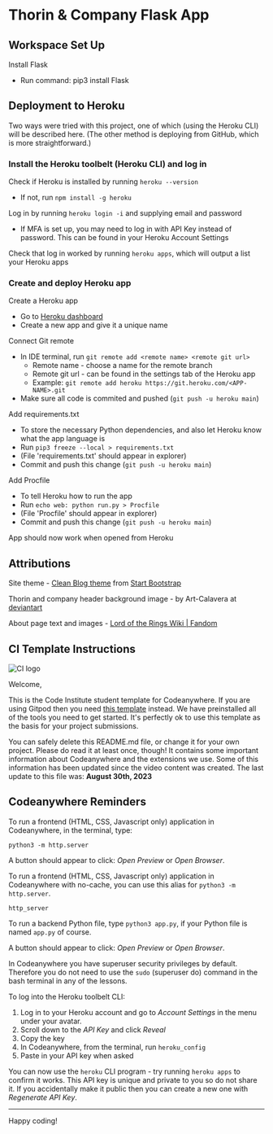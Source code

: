 # Thorin & Company Flask App

## Workspace Set Up

Install Flask

- Run command: pip3 install Flask

## Deployment to Heroku

Two ways were tried with this project, one of which (using the Heroku CLI) will be described here. (The other method is deploying from GitHub, which is more straightforward.)

### Install the Heroku toolbelt (Heroku CLI) and log in

Check if Heroku is installed by running `heroku --version`

- If not, run `npm install -g heroku`

Log in by running `heroku login -i` and supplying email and password

- If MFA is set up, you may need to log in with API Key instead of password. This can be found in your Heroku Account Settings

Check that log in worked by running `heroku apps`, which will output a list your Heroku apps

### Create and deploy Heroku app

Create a Heroku app

- Go to [Heroku dashboard](https://dashboard.heroku.com/apps)
- Create a new app and give it a unique name

Connect Git remote

- In IDE terminal, run `git remote add <remote name> <remote git url>`
  - Remote name - choose a name for the remote branch
  - Remote git url - can be found in the settings tab of the Heroku app
  - Example: `git remote add heroku https://git.heroku.com/<APP-NAME>.git`
- Make sure all code is commited and pushed (`git push -u heroku main`)

Add requirements.txt

- To store the necessary Python dependencies, and also let Heroku know what the app language is
- Run `pip3 freeze --local > requirements.txt`
- (File 'requirements.txt' should appear in explorer)
- Commit and push this change (`git push -u heroku main`)

Add Procfile

- To tell Heroku how to run the app
- Run `echo web: python run.py > Procfile`
- (File 'Procfile' should appear in explorer)
- Commit and push this change (`git push -u heroku main`)

App should now work when opened from Heroku

## Attributions

Site theme - [Clean Blog theme](https://github.com/StartBootstrap/startbootstrap-clean-blog) from [Start Bootstrap](https://startbootstrap.com/)

Thorin and company header background image - by Art-Calavera at [deviantart](https://www.deviantart.com/art-calavera/art/The-Hobbit-Thorin-and-Company-341472935)

About page text and images - [Lord of the Rings Wiki | Fandom](https://lotr.fandom.com/wiki/Thorin_and_Company)

## CI Template Instructions

![CI logo](https://codeinstitute.s3.amazonaws.com/fullstack/ci_logo_small.png)

Welcome,

This is the Code Institute student template for Codeanywhere. If you are using Gitpod then you need [this template](https://github.com/Code-Institute-Org/gitpod-full-template) instead. We have preinstalled all of the tools you need to get started. It's perfectly ok to use this template as the basis for your project submissions.

You can safely delete this README.md file, or change it for your own project. Please do read it at least once, though! It contains some important information about Codeanywhere and the extensions we use. Some of this information has been updated since the video content was created. The last update to this file was: **August 30th, 2023**

## Codeanywhere Reminders

To run a frontend (HTML, CSS, Javascript only) application in Codeanywhere, in the terminal, type:

`python3 -m http.server`

A button should appear to click: _Open Preview_ or _Open Browser_.

To run a frontend (HTML, CSS, Javascript only) application in Codeanywhere with no-cache, you can use this alias for `python3 -m http.server`.

`http_server`

To run a backend Python file, type `python3 app.py`, if your Python file is named `app.py` of course.

A button should appear to click: _Open Preview_ or _Open Browser_.

In Codeanywhere you have superuser security privileges by default. Therefore you do not need to use the `sudo` (superuser do) command in the bash terminal in any of the lessons.

To log into the Heroku toolbelt CLI:

1. Log in to your Heroku account and go to _Account Settings_ in the menu under your avatar.
2. Scroll down to the _API Key_ and click _Reveal_
3. Copy the key
4. In Codeanywhere, from the terminal, run `heroku_config`
5. Paste in your API key when asked

You can now use the `heroku` CLI program - try running `heroku apps` to confirm it works. This API key is unique and private to you so do not share it. If you accidentally make it public then you can create a new one with _Regenerate API Key_.

---

Happy coding!
